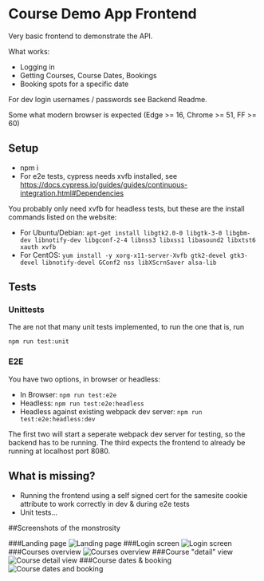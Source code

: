 # Course Demo App Frontend

Very basic frontend to demonstrate the API.

What works:
* Logging in
* Getting Courses, Course Dates, Bookings
* Booking spots for a specific date

For dev login usernames / passwords see Backend Readme.

Some what modern browser is expected (Edge >= 16, Chrome >= 51, FF >= 60)

## Setup
* npm i
* For e2e tests, cypress needs xvfb installed, see https://docs.cypress.io/guides/guides/continuous-integration.html#Dependencies

You probably only need xvfb for headless tests, but these are the install commands listed on the website:
* For Ubuntu/Debian: `apt-get install libgtk2.0-0 libgtk-3-0 libgbm-dev libnotify-dev libgconf-2-4 libnss3 libxss1 libasound2 libxtst6 xauth xvfb`
* For CentOS: `yum install -y xorg-x11-server-Xvfb gtk2-devel gtk3-devel libnotify-devel GConf2 nss libXScrnSaver alsa-lib`

## Tests
### Unittests
The are not that many unit tests implemented, to run the one that is, run

`npm run test:unit`

### E2E
You have two options, in browser or headless:

* In Browser: `npm run test:e2e`
* Headless: `npm run test:e2e:headless`
* Headless against existing webpack dev server: `npm run test:e2e:headless:dev`

The first two will start a seperate webpack dev server for testing, so the backend has to be running.
The third expects the frontend to already be running at localhost port 8080.

## What is missing?
* Running the frontend using a self signed cert for the samesite cookie attribute to work correctly in dev & during e2e tests
* Unit tests...

##Screenshots of the monstrosity

###Landing page
![Landing page](/doc/LandingPage.jpeg)
###Login screen
![Login screen](/doc/LoginScreen.jpeg)
###Courses overview
![Courses overview](/doc/Courses.jpeg)
###Course "detail" view
![Course detail view](/doc/CourseView.jpeg)
###Course dates & booking
![Course dates and booking](/doc/BookingCourseDates.jpeg)

